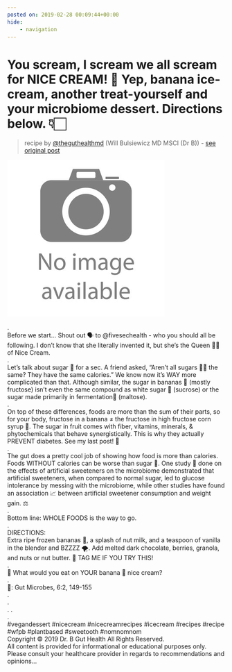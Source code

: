 ```yaml
---
posted on: 2019-02-28 00:09:44+00:00
hide:
    - navigation
---
```


# You scream, I scream we all scream for NICE CREAM! 🍦 Yep, banana ice-cream, another treat-yourself and your microbiome dessert. Directions below. 👇🏻 

> recipe by [@theguthealthmd](https://www.instagram.com/theguthealthmd/) 
(Will Bulsiewicz MD MSCI (Dr B)) - [see original post](https://instagram.com/p/BuZ6LOjBQtD)

![](../img/noimage.jpg)

.\
Before we start... Shout out 🗣 to @fivesechealth - who you should all be following. I don’t know that she literally invented it, but she’s the Queen 👸🏼of Nice Cream.\
. \
Let’s talk about sugar 🍬 for a sec. A friend asked, “Aren’t all sugars 🍩🍇 the same? They have the same calories.” We know now it’s WAY more complicated than that. Although similar, the sugar in bananas 🍌 (mostly fructose) isn’t even the same compound as white sugar 🍬 (sucrose) or the sugar made primarily in fermentation🍺 (maltose).\
.\
On top of these differences, foods are more than the sum of their parts, so for your body, fructose in a banana ≠ the fructose in high fructose corn syrup 🌽. The sugar in fruit comes with fiber, vitamins, minerals, & phytochemicals that behave synergistically. This is why they actually PREVENT diabetes. See my last post! 👀\
. \
The gut does a pretty cool job of showing how food is more than calories. Foods WITHOUT calories can be worse than sugar 🍭. One study 📖 done on the effects of artificial sweeteners on the microbiome demonstrated that artificial sweeteners, when compared to normal sugar, led to glucose intolerance by messing with the microbiome, while other studies have found an association 📈 between artificial sweetener consumption and weight gain. ⚖️\
.\
Bottom line: WHOLE FOODS is the way to go.\
.\
DIRECTIONS: \
Extra ripe frozen bananas 🍌, a splash of nut milk, and a teaspoon of vanilla in the  blender and BZZZZ 🌪. Add melted dark chocolate, berries, granola, and nuts or nut butter. 🍨 TAG ME IF YOU TRY THIS!\
.\
🤔 What would you eat on YOUR banana 🍌 nice cream?\
.\
📖: Gut Microbes, 6:2, 149-155\
.\
.\
. .\
.\
\#vegandessert \#nicecream \#nicecreamrecipes \#icecream \#recipes \#recipe \#wfpb \#plantbased \#sweetooth \#nomnomnom \
Copyright © 2019 Dr. B Gut Health All Rights Reserved.\
All content is provided for informational or educational purposes only. Please consult your healthcare provider in regards to recommendations and opinions... 
